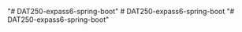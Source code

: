 "# DAT250-expass6-spring-boot" 
#   D A T 2 5 0 - e x p a s s 6 - s p r i n g - b o o t  
 "# DAT250-expass6-spring-boot" 
